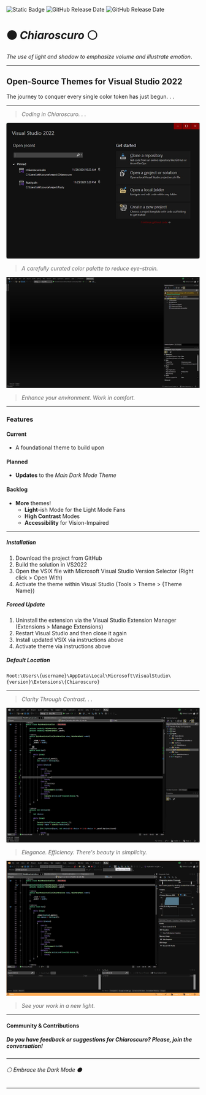 ![Static Badge](https://img.shields.io/badge/GitHub-KBitLogic-darkred?style=for-the-badge&logo=github&logoColor=darkred&labelColor=black) ![GitHub Release Date](https://img.shields.io/github/release-date/kbitlogic/chiaroscuro?style=for-the-badge&label=0.0.1&labelColor=black&color=darkred) ![GitHub Release Date](https://img.shields.io/github/release-date-pre/kbitlogic/chiaroscuro?style=for-the-badge&label=0.0.2a&labelColor=black&color=darkred)
 
 # ⚫ *Chiaroscuro* ⚪

*The use of light and shadow to emphasize volume and illustrate emotion*.

---

## Open-Source Themes for Visual Studio 2022

The journey to conquer every single color token has just begun. . .

---

> *Coding in Chiaroscuro. . .*

![Start Menu Preview](./ChiaroscuroPreview00.jpg)

> *A carefully curated color palette to reduce eye-strain.*

![Developer Window Preview](./ChiaroscuroPreview01.jpg)

> *Enhance your environment. Work in comfort.*

---

### Features

#### Current

- A foundational theme to build upon

#### Planned

- **Updates** to the *Main Dark Mode Theme*

#### Backlog

- **More** themes!
  - **Light**-ish Mode for the Light Mode Fans
  - **High Contrast** Modes
  - **Accessibility** for Vision-Impaired

---

##### Installation

1. Download the project from GitHub
2. Build the solution in VS2022
3. Open the VSIX file with Microsoft Visual Studio Version Selector (Right click > Open With)
4. Activate the theme within Visual Studio (Tools > Theme > {Theme Name})

##### Forced Update

1. Uninstall the extension via the Visual Studio Extension Manager (Extensions > Manage Extensions)
2. Restart Visual Studio and then close it again
3. Install updated VSIX via instructions above
4. Activate theme via instructions above

##### Default Location

```
Root:\Users\{username}\AppData\Local\Microsoft\VisualStudio\{version}\Extensions\{Chiaroscuro}
```

---

> *Clarity Through Contrast. . .*

![Syntax Preview](./ChiaroscuroPreview02.jpg)

> *Elegance. Efficiency. There's beauty in simplicity.*

![Debug Mode Preview](./ChiaroscuroPreview03.jpg)

> *See your work in a new light.*

---

#### Community & Contributions

##### Do you have feedback or suggestions for *Chiaroscuro*? Please, join the conversation!

---

###### ⚪ *Embrace the Dark Mode* ⚫

---
